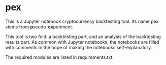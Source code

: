 # pex

This is a Jupyter notebook cryptocurrency backtesting tool. Its name pex stems from **p**seudo-**ex**periment.

This tool is two fold: a backtesting part, and an analysis of the backtesting results part. As common with Jupyter notebooks,
the notebooks are filled with comments in the hope of making the notebooks self-explanatory.

The required modules are listed in requirements.txt.

